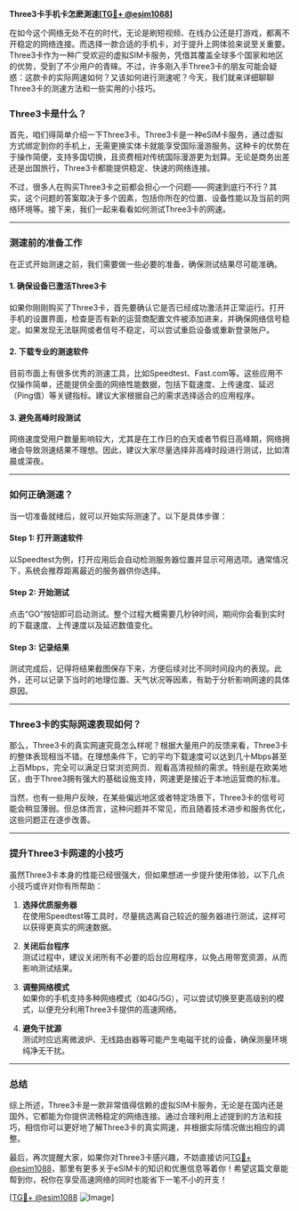 **Three3卡手机卡怎麽測速[[TG💪+ @esim1088](https://t.me/s/esim1088)]**

在如今这个网络无处不在的时代，无论是刷短视频、在线办公还是打游戏，都离不开稳定的网络连接。而选择一款合适的手机卡，对于提升上网体验来说至关重要。Three3卡作为一种广受欢迎的虚拟SIM卡服务，凭借其覆盖全球多个国家和地区的优势，受到了不少用户的青睐。不过，许多刚入手Three3卡的朋友可能会疑惑：这款卡的实际网速如何？又该如何进行测速呢？今天，我们就来详细聊聊Three3卡的测速方法和一些实用的小技巧。

### Three3卡是什么？

首先，咱们得简单介绍一下Three3卡。Three3卡是一种eSIM卡服务，通过虚拟方式绑定到你的手机上，无需更换实体卡就能享受国际漫游服务。这种卡的优势在于操作简便，支持多国切换，且资费相对传统国际漫游更为划算。无论是商务出差还是出国旅行，Three3卡都能提供稳定、快速的网络连接。

不过，很多人在购买Three3卡之前都会担心一个问题——网速到底行不行？其实，这个问题的答案取决于多个因素，包括你所在的位置、设备性能以及当前的网络环境等。接下来，我们一起来看看如何测试Three3卡的网速。

---

### 测速前的准备工作

在正式开始测速之前，我们需要做一些必要的准备，确保测试结果尽可能准确。

#### 1. 确保设备已激活Three3卡
如果你刚刚购买了Three3卡，首先要确认它是否已经成功激活并正常运行。打开手机的设置界面，检查是否有新的运营商配置文件被添加进来，并确保网络信号稳定。如果发现无法联网或者信号不稳定，可以尝试重启设备或重新登录账户。

#### 2. 下载专业的测速软件
目前市面上有很多优秀的测速工具，比如Speedtest、Fast.com等。这些应用不仅操作简单，还能提供全面的网络性能数据，包括下载速度、上传速度、延迟（Ping值）等关键指标。建议大家根据自己的需求选择适合的应用程序。

#### 3. 避免高峰时段测试
网络速度受用户数量影响较大，尤其是在工作日的白天或者节假日高峰期，网络拥堵会导致测速结果不理想。因此，建议大家尽量选择非高峰时段进行测试，比如清晨或深夜。

---

### 如何正确测速？

当一切准备就绪后，就可以开始实际测速了。以下是具体步骤：

#### Step 1: 打开测速软件
以Speedtest为例，打开应用后会自动检测服务器位置并显示可用选项。通常情况下，系统会推荐距离最近的服务器供你选择。

#### Step 2: 开始测试
点击“GO”按钮即可启动测试。整个过程大概需要几秒钟时间，期间你会看到实时的下载速度、上传速度以及延迟数值变化。

#### Step 3: 记录结果
测试完成后，记得将结果截图保存下来，方便后续对比不同时间段内的表现。此外，还可以记录下当时的地理位置、天气状况等因素，有助于分析影响网速的具体原因。

---

### Three3卡的实际网速表现如何？

那么，Three3卡的真实网速究竟怎么样呢？根据大量用户的反馈来看，Three3卡的整体表现相当不错。在理想条件下，它的平均下载速度可以达到几十Mbps甚至上百Mbps，完全可以满足日常浏览网页、观看高清视频的需求。特别是在欧美地区，由于Three3拥有强大的基础设施支持，网速更是接近于本地运营商的标准。

当然，也有一些用户反映，在某些偏远地区或者特定场景下，Three3卡的信号可能会稍显薄弱。但总体而言，这种问题并不常见，而且随着技术进步和服务优化，这些问题正在逐步改善。

---

### 提升Three3卡网速的小技巧

虽然Three3卡本身的性能已经很强大，但如果想进一步提升使用体验，以下几点小技巧或许对你有所帮助：

1. **选择优质服务器**  
   在使用Speedtest等工具时，尽量挑选离自己较近的服务器进行测试，这样可以获得更真实的网速数据。

2. **关闭后台程序**  
   测试过程中，建议关闭所有不必要的后台应用程序，以免占用带宽资源，从而影响测试结果。

3. **调整网络模式**  
   如果你的手机支持多种网络模式（如4G/5G），可以尝试切换至更高级别的模式，以便充分利用Three3卡提供的高速网络。

4. **避免干扰源**  
   测试时应远离微波炉、无线路由器等可能产生电磁干扰的设备，确保测量环境纯净无干扰。

---

### 总结

综上所述，Three3卡是一款非常值得信赖的虚拟SIM卡服务，无论是在国内还是国外，它都能为你提供流畅稳定的网络连接。通过合理利用上述提到的方法和技巧，相信你可以更好地了解Three3卡的真实网速，并根据实际情况做出相应的调整。

最后，再次提醒大家，如果你对Three3卡感兴趣，不妨直接访问[TG💪+ @esim1088](https://t.me/s/esim1088)，那里有更多关于eSIM卡的知识和优惠信息等着你！希望这篇文章能帮到你，祝你在享受高速网络的同时也能省下一笔不小的开支！

[[TG💪+ @esim1088](https://t.me/s/esim1088) ![Image](https://i.postimg.cc/4NQfJmqS/Snipaste-2025-05-13-00-14-12.png)]